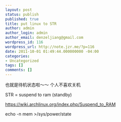 ```yaml
---
layout: post
status: publish
published: true
title: put linux to STR
author: admin
author_login: admin
author_email: denzeljiang@gmail.com
wordpress_id: 116
wordpress_url: http://note.jzr.me/?p=116
date: 2011-10-01 01:49:44.000000000 -04:00
categories:
- Uncategorized
tags: []
comments: []
---
```


也就是待机状态啦～～ 个人不喜欢关机

STR = suspend to ram
(standby)

https://wiki.archlinux.org/index.php/Suspend_to_RAM

echo -n mem >/sys/power/state
